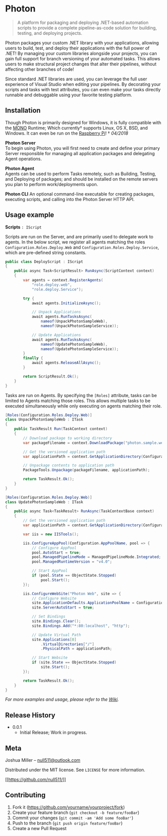 # Photon
> A platform for packaging and deploying .NET-based automation scripts to provide a complete pipeline-as-code solution for building, testing, and deploying projects.

<!--[![NPM Version][npm-image]][npm-url]
[![Build Status][travis-image]][travis-url]
[![Downloads Stats][npm-downloads]][npm-url]-->

Photon packages your custom .NET library with your applications, allowing users to build, test, and deploy their applications with the full power of .NET! By managing your custom libraries alongside your projects, you can gain full support for branch versioning of your automated tasks. This allows users to make structural project changes that alter their pipelines, without affecting other branches of code!

Since standard .NET libraries are used, you can leverage the full user experience of Visual Studio when editing your pipelines. By decorating your scripts and tasks with test attributes, you can even make your tasks directly runnable and debuggable using your favorite testing platform.

<!--![](header.png)-->

## Installation

Though Photon is primarily designed for Windows, it is fully compatible with the [MONO](http://www.mono-project.com) Runtime; Which currently† supports Linux, OS X, BSD, and Windows. It can even be run on the [Raspberry Pi](https://www.raspberrypi.org/)!
† _04/2018_

**Photon Server**  
To begin using Photon, you will first need to create and define your primary Server responsible for managing all application packages and delegating Agent operations.

**Photon Agent**  
Agents can be used to perform Tasks remotely, such as Building, Testing, and Deploying of packages; and should be installed on the remote servers you plan to perform work/deployments upon.

**Photon CLI**
An optional command-line executable for creating packages, executing scripts, and calling into the Photon Server HTTP API.

## Usage example

**Scripts** `: IScript`

Scripts are run on the Server, and are primarily used to delegate work to agents. In the below script, we register all agents matching the roles `Configuration.Roles.Deploy.Web` and `Configuration.Roles.Deploy.Service`, which are pre-defined string constants.

```c#
public class DeployScript : IScript
{
    public async Task<ScriptResult> RunAsync(ScriptContext context)
    {
        var agents = context.RegisterAgents(
            "role.deploy.web",
            "role.deploy.Service");

        try {
            await agents.InitializeAsync();

            // Unpack Applications
            await agents.RunTasksAsync(
                nameof(UnpackPhotonSampleWeb),
                nameof(UnpackPhotonSampleService));

            // Update Applications
            await agents.RunTasksAsync(
                nameof(UpdatePhotonSampleWeb),
                nameof(UpdatePhotonSampleService));
        }
        finally {
            await agents.ReleaseAllAsync();
        }

        return ScriptResult.Ok();
    }
}

```

Tasks are run on Agents. By specifying the `[Roles]` attribute, tasks can be limited to Agents matching those roles. This allows multiple tasks to be executed simultaneously while only executing on agents matching their role.

```c#
[Roles(Configuration.Roles.Deploy.Web)]
class UnpackPhotonSampleWeb : ITask
{
    public TaskResult Run(TaskContext context)
    {
        // Download package to working directory
        var packageFilename = context.DownloadPackage("photon.sample.web", context.ReleaseVersion, context.WorkDirectory);

        // Get the versioned application path
        var applicationPath = context.GetApplicationDirectory(Configuration.Apps.Web, context.ReleaseVersion);

        // Unpackage contents to application path
        PackageTools.Unpackage(packageFilename, applicationPath);

        return TaskResult.Ok();
    }
}
```

```c#
[Roles(Configuration.Roles.Deploy.Web)]
class UpdatePhotonSampleWeb : ITask
{
    public async Task<TaskResult> RunAsync(TaskContextBase context)
    {
        // Get the versioned application path
        var applicationPath = context.GetApplicationDirectory(Configuration.Apps.Web, context.ReleaseVersion);

        var iis = new IISTools();

        iis.ConfigureAppPool(Configuration.AppPoolName, pool => {
            // Configure AppPool
            pool.AutoStart = true;
            pool.ManagedPipelineMode = ManagedPipelineMode.Integrated;
            pool.ManagedRuntimeVersion = "v4.0";

            // Start AppPool
            if (pool.State == ObjectState.Stopped)
                pool.Start();
        });

        iis.ConfigureWebSite("Photon Web", site => {
            // Configure Website
            site.ApplicationDefaults.ApplicationPoolName = Configuration.AppPoolName;
            site.ServerAutoStart = true;

            // Set Bindings
            site.Bindings.Clear();
            site.Bindings.Add("*:80:localhost", "http");

            // Update Virtual Path
            site.Applications[0]
                .VirtualDirectories["/"]
                .PhysicalPath = applicationPath;

            // Start Website
            if (site.State == ObjectState.Stopped)
                site.Start();
        });

        return TaskResult.Ok();
    }
}
```

_For more examples and usage, please refer to the [Wiki][wiki]._

## Release History

* 0.0.1
    * Initial Release; Work in progress.

## Meta

Joshua Miller – null511@outlook.com

Distributed under the MIT license. See ``LICENSE`` for more information.

[[https://github.com/null511/]]

## Contributing

1. Fork it (<https://github.com/yourname/yourproject/fork>)
2. Create your feature branch (`git checkout -b feature/fooBar`)
3. Commit your changes (`git commit -am 'Add some fooBar'`)
4. Push to the branch (`git push origin feature/fooBar`)
5. Create a new Pull Request

<!-- Markdown link & img dfn's -->
[wiki]: https://github.com/null511/Photon/wiki
